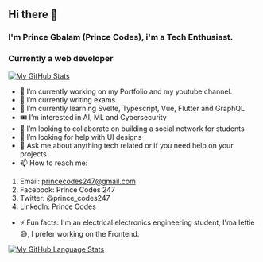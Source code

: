 ## Hi there 👋
### I'm Prince Gbalam (Prince Codes), i'm a Tech Enthusiast. 
### Currently a web developer
[![My GitHub Stats](https://github-readme-stats.vercel.app/api/?username=princecodes247&count_private=true&theme=tokyonight&showicons=true)]()

- 🔭 I’m currently working on my Portfolio and my youtube channel.
- 📖 I’m currently writing exams.
- 🌱 I’m currently learning Svelte, Typescript, Vue, Flutter and GraphQL
- 🎟 I’m interested in AI, ML and Cybersecurity
- 👯 I’m looking to collaborate on building a social network for students
- 🤔 I’m looking for help with UI designs
- 💬 Ask me about anything tech related or if you need help on your projects
- 📫 How to reach me: 
1. Email: princecodes247@gmail.com
2. Facebook: Prince Codes 247
3. Twitter: @prince_codes247
4. LinkedIn: Prince Codes
- ⚡ Fun facts: I'm an electrical electronics engineering student,
I'ma leftie😅, I prefer working on the Frontend.
<!--
**princecodes247/princecodes247** is a ✨ _special_ ✨ repository because its `README.md` (this file) appears on your GitHub profile.

Here are some ideas to get you started:

- 🔭 I’m currently working on ...
- 🌱 I’m currently learning ...
- 👯 I’m looking to collaborate on ...
- 🤔 I’m looking for help with ...
- 💬 Ask me about ...
- 📫 How to reach me: ...
- 😄 Pronouns: ...
- ⚡ Fun fact: ...
-->
[![My GitHub Language Stats](https://github-readme-stats.vercel.app/api/top-langs/?username=princecodes247&langs_count=8&theme=tokyonight)]()

